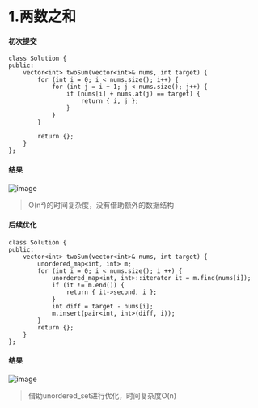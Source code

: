 # 1.两数之和

#### 初次提交

```
class Solution {
public:
    vector<int> twoSum(vector<int>& nums, int target) {
        for (int i = 0; i < nums.size(); i++) {
            for (int j = i + 1; j < nums.size(); j++) {
                if (nums[i] + nums.at(j) == target) {
                    return { i, j };
                }
            }
        }

        return {};
    }
};
```
#### 结果

![image](https://github.com/user-attachments/assets/32351075-9475-4fe1-97b8-1d695eba3369)

> O(n²)的时间复杂度，没有借助额外的数据结构

#### 后续优化

```
class Solution {
public:
    vector<int> twoSum(vector<int>& nums, int target) {
        unordered_map<int, int> m;
        for (int i = 0; i < nums.size(); i ++) {
            unordered_map<int, int>::iterator it = m.find(nums[i]);
            if (it != m.end()) {
                return { it->second, i };
            }
            int diff = target - nums[i];
            m.insert(pair<int, int>(diff, i));
        }
        return {};
    }
};
```

#### 结果

![image](https://github.com/user-attachments/assets/d21ca9f3-f259-4f54-bd24-6037db4a52e7)

> 借助unordered_set进行优化，时间复杂度O(n)


